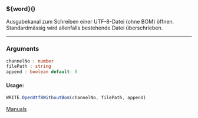 ﻿### ${word}()
Ausgabekanal zum Schreiben einer UTF-8-Datei (ohne BOM) öffnen. Standardmässig wird allenfalls bestehende Datei überschrieben.

----

### Arguments
```ts
channelNo : number
filePath : string
append : boolean default: 0
```
#### Usage:
```ts
WRITE.OpenUtf8WithoutBom(channelNo, filePath, append)
```

[Manuals](https://manuals.opacc.ch/docs/doku2401/F-Script/ScriptBlockFunc.WRITE.OpenUtf8WithoutBom.html)
